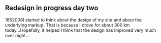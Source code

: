 <article><h1>Redesign in progress day two</h1><time><span class="day">18</span><span class="month">5</span><span class="year">2006</span></time>I started to think about the design of my site and about the underlying markup. That is because I drove for about 300 km today...Hopefully, it helped I think that the design has improved very much over night...</article>